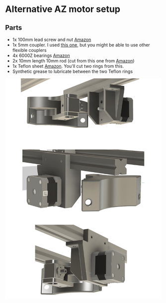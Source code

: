 # Alternative AZ motor setup

## Parts
* 1x 100mm lead screw and nut [Amazon](https://www.amazon.com/gp/product/B081VN8QRM/ref=ppx_yo_dt_b_asin_title_o02_s02?ie=UTF8&th=1)
* 1x 5mm coupler. I used [this one](https://www.amazon.com/gp/product/B07GMW7T2D/ref=ppx_yo_dt_b_asin_title_o02_s04?ie=UTF8&psc=1), but you might be able to use other flexible couplers
* 4x 6000Z bearings [Amazon](https://www.amazon.com/gp/product/B07DS4FVDJ/ref=ppx_yo_dt_b_asin_title_o03_s00?ie=UTF8&psc=1)
* 2x 10mm length 10mm rod (cut from this one from [Amazon](https://www.amazon.com/gp/product/B09NM8F911/ref=ppx_yo_dt_b_asin_title_o05_s00?ie=UTF8&psc=1))
* 1x Teflon sheet [Amazon](https://www.amazon.com/gp/product/B0195H6JTY/ref=ppx_yo_dt_b_asin_title_o01_s00?ie=UTF8&psc=1). You'll cut two rings from this.
* Synthetic grease to lubricate between the two Teflon rings

![Preview](./AZ-EQ5.png "Preview")
